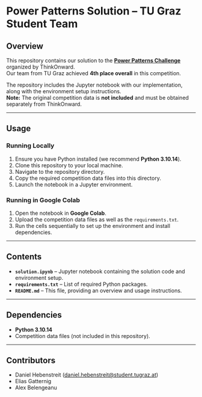 # Power Patterns Solution – TU Graz Student Team

## Overview
This repository contains our solution to the [**Power Patterns Challenge**](https://thinkonward.com/app/c/challenges/power-patterns) organized by ThinkOnward.  
Our team from TU Graz achieved **4th place overall** in this competition.  

The repository includes the Jupyter notebook with our implementation, along with the environment setup instructions.  
**Note:** The original competition data is **not included** and must be obtained separately from ThinkOnward.

---

## Usage

### Running Locally
1. Ensure you have Python installed (we recommend **Python 3.10.14**).  
2. Clone this repository to your local machine.  
3. Navigate to the repository directory.  
4. Copy the required competition data files into this directory.  
5. Launch the notebook in a Jupyter environment.  

### Running in Google Colab
1. Open the notebook in **Google Colab**.  
2. Upload the competition data files as well as the `requirements.txt`.  
3. Run the cells sequentially to set up the environment and install dependencies.  

---

## Contents
- **`solution.ipynb`** – Jupyter notebook containing the solution code and environment setup.  
- **`requirements.txt`** – List of required Python packages.  
- **`README.md`** – This file, providing an overview and usage instructions.  

---

## Dependencies
- **Python 3.10.14**  
- Competition data files (not included in this repository).  

---

## Contributors
- Daniel Hebenstreit (daniel.hebenstreit@student.tugraz.at)  
- Elias Gatternig  
- Alex Belengeanu  
